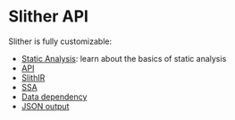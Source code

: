 # Slither API

Slither is fully customizable:

- [Static Analysis](./static_analysis.md): learn about the basics of static analysis
- [API](./api.md)
- [SlithIR](./SlithIR.md)
- [SSA](./SlithIR-SSA.md)
- [Data dependency](./Data-dependency.md)
- [JSON output](./JSON-output.md)
